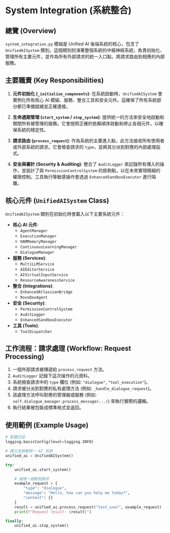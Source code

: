# System Integration (系統整合)

## 總覽 (Overview)

`system_integration.py` 模組是 Unified AI 後端系統的核心，包含了 `UnifiedAISystem` 類別。這個類別扮演著整個系統的中樞神經系統，負責初始化、管理所有主要元件，並作為所有外部請求的統一入口點，將請求路由到相應的內部服務。

## 主要職責 (Key Responsibilities)

1.  **元件初始化 (`_initialize_components`)**:
    在系統啟動時，`UnifiedAISystem` 會實例化所有核心 AI 模組、服務、整合工具和安全元件。這確保了所有系統部分都已準備就緒並正確連接。

2.  **生命週期管理 (`start_system` / `stop_system`)**:
    提供統一的方法來安全地啟動和關閉所有被管理的服務。它會按照正確的依賴順序啟動和停止各個元件，以確保系統的穩定性。

3.  **請求路由 (`process_request`)**:
    作為系統的主要進入點，此方法接收所有使用者或外部系統的請求。它會檢查請求的 `type`，並將其分派到對應的內部處理函式。

4.  **安全與審計 (Security & Auditing)**:
    整合了 `AuditLogger` 來記錄所有傳入的操作，並設計了與 `PermissionControlSystem` 的掛鉤點，以在未來實現精細的權限控制。工具執行等敏感操作會透過 `EnhancedSandboxExecutor` 進行隔離。

## 核心元件 (`UnifiedAISystem` Class)

`UnifiedAISystem` 類別在初始化時會載入以下主要系統元件：

- **核心 AI 元件**:
    - `AgentManager`
    - `ExecutionManager`
    - `HAMMemoryManager`
    - `ContinuousLearningManager`
    - `DialogueManager`
- **服務 (Services)**:
    - `MultiLLMService`
    - `AIEditorService`
    - `AIVirtualInputService`
    - `ResourceAwarenessService`
- **整合 (Integrations)**:
    - `EnhancedAtlassianBridge`
    - `RovoDevAgent`
- **安全 (Security)**:
    - `PermissionControlSystem`
    - `AuditLogger`
    - `EnhancedSandboxExecutor`
- **工具 (Tools)**:
    - `ToolDispatcher`

## 工作流程：請求處理 (Workflow: Request Processing)

1.  一個外部請求被傳遞給 `process_request` 方法。
2.  `AuditLogger` 記錄下這次操作的元資料。
3.  系統檢查請求中的 `type` 欄位 (例如: `"dialogue"`, `"tool_execution"`)。
4.  請求被分派到對應的私有處理方法 (例如: `_handle_dialogue_request`)。
5.  該處理方法呼叫對應的管理器或服務 (例如: `self.dialogue_manager.process_message(...)`) 來執行實際的邏輯。
6.  執行結果被包裝成標準格式並返回。

## 使用範例 (Example Usage)

```python
# 配置日誌
logging.basicConfig(level=logging.INFO)

# 建立並啟動統一 AI 系統
unified_ai = UnifiedAISystem()

try:
    unified_ai.start_system()

    # 處理一個範例請求
    example_request = {
        "type": "dialogue",
        "message": "Hello, how can you help me today?",
        "context": {}
    }
    result = unified_ai.process_request("test_user", example_request)
    print(f"Request result: {result}")

finally:
    unified_ai.stop_system()
```
